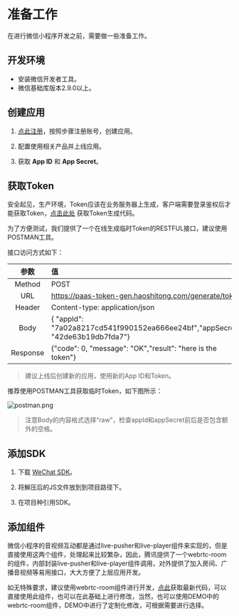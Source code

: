 
# 准备工作

在进行微信小程序开发之前，需要做一些准备工作。

## 开发环境

- 安装微信开发者工具。
- 微信基础库版本2.9.0以上。

## 创建应用

1. [点此注册](http://customer.paas.hst.com/register)，按照步骤注册账号，创建应用。

2. 配置使用相关产品并上线应用。

3. 获取 **App ID** 和 **App Secret**。

## 获取Token

安全起见，生产环境，Token应该在业务服务器上生成，客户端需要登录鉴权后才能获取Token，[点击此处](http://customer.paas.hst.com/code) 获取Token生成代码。  

为了方便测试，我们提供了一个在线生成临时Token的RESTFUL接口，建议使用POSTMAN工具。 

接口访问方式如下：

| 参数 | 值 |
| :-: | :- |
| Method | POST |
| URL | https://paas-token-gen.haoshitong.com/generate/token |
| Header | Content-type: application/json |
| Body | { "appId": "7a02a8217cd541f990152ea666ee24bf","appSecret": "42de63b19db7fda7"} |
| Response | {"code": 0, "message": "OK","result": "here is the token"} |

> 建议上线后创建新的应用，使用新的App ID和Token。

推荐使用POSTMAN工具获取临时Token，如下图所示：

<img alt="postman.png" src="http://fs.hst.com/download/paas/images/documentation/postman.png" align="center" />


> 注意Body的内容格式选择“raw”，检查appId和appSecret前后是否包含额外的空格。


## 添加SDK

1. 下载 [WeChat SDK](http://paas.hst.com/developer/downloadSDK)。
 
2. 将解压后的JS文件放到到项目路径下。

3. 在项目种引用SDK。

## 添加组件

微信小程序的音视频互动都是通过live-pusher和live-player组件来实现的，但是直接使用这两个组件，处理起来比较繁杂，因此，腾讯提供了一个webrtc-room的组件，内部封装live-pusher和live-player组件调用，对外提供了加入房间、广播音视频等易用接口，大大方便了上层应用开发。

如无特殊要求，建议使用webrtc-room组件进行开发，[点此](https://github.com/TencentVideoCloudMLVBDev/MiniProgram/tree/master/wxlite/pages/components/webrtc-room)获取最新代码，可以直接使用此组件，也可以在此基础上进行修改，当然，也可以使用DEMO中的webrtc-room组件，DEMO中进行了定制化修改，可根据需要进行选择。

